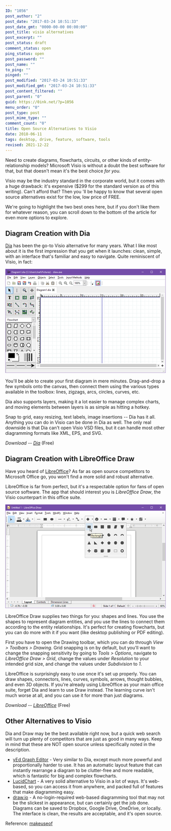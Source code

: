 ```yaml
---
ID: "1056"
post_author: "2"
post_date: "2017-03-24 10:51:33"
post_date_gmt: "0000-00-00 00:00:00"
post_title: visio alternatives
post_excerpt: ""
post_status: draft
comment_status: open
ping_status: open
post_password: ""
post_name: ""
to_ping: ""
pinged: ""
post_modified: "2017-03-24 10:51:33"
post_modified_gmt: "2017-03-24 10:51:33"
post_content_filtered: ""
post_parent: "0"
guid: https://0ink.net/?p=1056
menu_order: "0"
post_type: post
post_mime_type: ""
comment_count: "0"
title: Open Source Alternatives to Visio
date: 2018-06-11
tags: desktop, drive, feature, software, tools
revised: 2021-12-22
---
```


Need to create diagrams, flowcharts, circuits, or other kinds of
entity-relationship models? Microsoft Visio is without a doubt the
best software for that, but that doesn't mean it's the best choice
*for you.*

Visio may be the industry standard in the corporate world, but it
comes with a huge drawback: it's expensive ($299 for the standard
version as of this writing). Can't afford that? Then you 'll be happy
to know that several open source alternatives exist for the low, low
price of FREE.

We're going to highlight the two best ones here, but if you don't like
them for whatever reason, you can scroll down to the bottom of the
article for even more options to explore.

## Diagram Creation with Dia

[Dia](http://dia-installer.de/) has been the go-to Visio alternative
for many years. What I like
most about it is the first impression that you get when it launches:
clean, simple, with an interface that's familiar and easy to navigate.
Quite reminiscent of Visio, in fact:

![dia-1](/images/2018/dia-1.png)

You'll be able to create your first diagram in mere minutes.
Drag-and-drop a few symbols onto the canvas, then connect them using
the various types available in the toolbox: lines, zigzags, arcs,
circles, curves, etc.

Dia also supports layers, making it a lot easier to manage complex
charts, and moving elements between layers is as simple as hitting a
hotkey.

Snap to grid, easy resizing, text labels, image insertions -- Dia has
it all. Anything you can do in Visio can be done in Dia as well. The
only real downside is that Dia can't open Visio VSD files, but it can
handle most other diagramming formats like XML, EPS, and SVG.

*Download -- [Dia](http://dia-installer.de/)* (Free)

## Diagram Creation with LibreOffice Draw

Have you heard of [LibreOffice](http://www.libreoffice.org/)? As far
as open source competitors to Microsoft Office go, you won't find a
more solid and robust alternative.

LibreOffice is far from perfect, but it's a respectable option for
fans of open source software. The app that should interest you is
*LibreOffice Draw*, the Visio counterpart in this office suite.

![draw-1](/images/2018/draw-1.png)

LibreOffice Draw supplies two things for you: shapes and lines. You
use the shapes to represent diagram entities, and you use the lines to
connect them according to the entity relationships. It's perfect for
creating flowcharts, but you can do more with it if you want (like
desktop publishing or PDF editing).

First you have to open the Drawing toolbar, which you can do through
*View > Toolbars > Drawing*. Grid snapping is on by default, but you'll
want to change the snapping sensitivity by going to 
*Tools > Options*, navigate to *LibreOffice Draw > Grid*, change the
values under *Resolution* to your intended grid size, and change the
values under *Subdivision* to *1*.

LibreOffice is surprisingly easy to use once it's set up properly. You
can draw shapes, connectors, lines, curves, symbols, arrows, thought
bubbles, and even 3D objects. If you're already using LibreOffice as
your main office suite, forget Dia and learn to use Draw instead. The
learning curve isn't much worse at all, and you can use it for more
than just diagrams.

*Download -- [LibreOffice](http://www.libreoffice.org/download/libreoffice-fresh/)* (Free)

## Other Alternatives to Visio

Dia and Draw may be the best available right now, but a quick web
search will turn up plenty of competitors that are just as good in
many ways. Keep in mind that these are NOT open source unless
specifically noted in the description.

* [yEd Graph Editor](http://www.yworks.com/products/yed) - Very similar
  to Dia, except much more powerful and proportionally harder to use.
  It has an automatic layout feature that can instantly rearrange a
  diagram to be clutter-free and more readable, which is fantastic for
  big and complex flowcharts.
* [LucidChart](https://www.lucidchart.com/) - A very solid alternative
  to Visio in a lot of ways. It's web-based, so you can access it from
  anywhere, and packed full of features that make diagramming easy.
* [draw.io](https://www.draw.io/) - A no-login-required web-based
  diagramming tool that may not be the slickest in appearance, but
  can certainly get the job done. Diagrams can be saved to Dropbox,
  Google Drive, OneDrive, or locally. The interface is clean, the
  results are acceptable, and it's open source.

Reference: [makeuseof](http://www.makeuseof.com/tag/a-free-open-source-alternative-to-microsoft-visio/)

